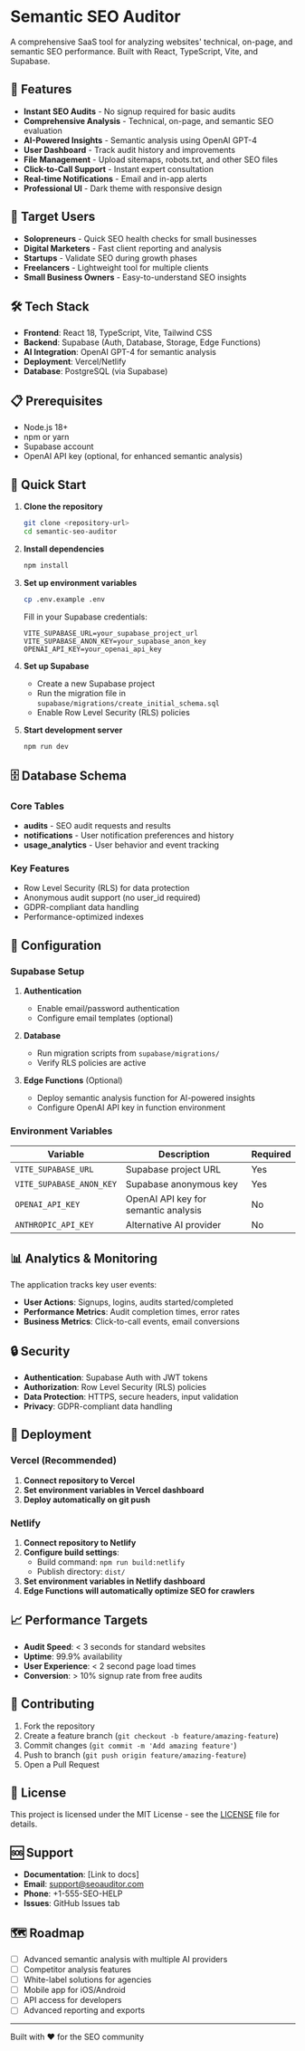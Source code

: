 # Semantic SEO Auditor

A comprehensive SaaS tool for analyzing websites' technical, on-page, and semantic SEO performance. Built with React, TypeScript, Vite, and Supabase.

## 🚀 Features

- **Instant SEO Audits** - No signup required for basic audits
- **Comprehensive Analysis** - Technical, on-page, and semantic SEO evaluation
- **AI-Powered Insights** - Semantic analysis using OpenAI GPT-4
- **User Dashboard** - Track audit history and improvements
- **File Management** - Upload sitemaps, robots.txt, and other SEO files
- **Click-to-Call Support** - Instant expert consultation
- **Real-time Notifications** - Email and in-app alerts
- **Professional UI** - Dark theme with responsive design

## 🎯 Target Users

- **Solopreneurs** - Quick SEO health checks for small businesses
- **Digital Marketers** - Fast client reporting and analysis
- **Startups** - Validate SEO during growth phases
- **Freelancers** - Lightweight tool for multiple clients
- **Small Business Owners** - Easy-to-understand SEO insights

## 🛠️ Tech Stack

- **Frontend**: React 18, TypeScript, Vite, Tailwind CSS
- **Backend**: Supabase (Auth, Database, Storage, Edge Functions)
- **AI Integration**: OpenAI GPT-4 for semantic analysis
- **Deployment**: Vercel/Netlify
- **Database**: PostgreSQL (via Supabase)

## 📋 Prerequisites

- Node.js 18+ 
- npm or yarn
- Supabase account
- OpenAI API key (optional, for enhanced semantic analysis)

## 🚀 Quick Start

1. **Clone the repository**
   ```bash
   git clone <repository-url>
   cd semantic-seo-auditor
   ```

2. **Install dependencies**
   ```bash
   npm install
   ```

3. **Set up environment variables**
   ```bash
   cp .env.example .env
   ```
   
   Fill in your Supabase credentials:
   ```env
   VITE_SUPABASE_URL=your_supabase_project_url
   VITE_SUPABASE_ANON_KEY=your_supabase_anon_key
   OPENAI_API_KEY=your_openai_api_key
   ```

4. **Set up Supabase**
   - Create a new Supabase project
   - Run the migration file in `supabase/migrations/create_initial_schema.sql`
   - Enable Row Level Security (RLS) policies

5. **Start development server**
   ```bash
   npm run dev
   ```

## 🗄️ Database Schema

### Core Tables

- **audits** - SEO audit requests and results
- **notifications** - User notification preferences and history  
- **usage_analytics** - User behavior and event tracking

### Key Features

- Row Level Security (RLS) for data protection
- Anonymous audit support (no user_id required)
- GDPR-compliant data handling
- Performance-optimized indexes

## 🔧 Configuration

### Supabase Setup

1. **Authentication**
   - Enable email/password authentication
   - Configure email templates (optional)

2. **Database**
   - Run migration scripts from `supabase/migrations/`
   - Verify RLS policies are active

3. **Edge Functions** (Optional)
   - Deploy semantic analysis function for AI-powered insights
   - Configure OpenAI API key in function environment

### Environment Variables

| Variable | Description | Required |
|----------|-------------|----------|
| `VITE_SUPABASE_URL` | Supabase project URL | Yes |
| `VITE_SUPABASE_ANON_KEY` | Supabase anonymous key | Yes |
| `OPENAI_API_KEY` | OpenAI API key for semantic analysis | No |
| `ANTHROPIC_API_KEY` | Alternative AI provider | No |

## 📊 Analytics & Monitoring

The application tracks key user events:

- **User Actions**: Signups, logins, audits started/completed
- **Performance Metrics**: Audit completion times, error rates
- **Business Metrics**: Click-to-call events, email conversions

## 🔒 Security

- **Authentication**: Supabase Auth with JWT tokens
- **Authorization**: Row Level Security (RLS) policies
- **Data Protection**: HTTPS, secure headers, input validation
- **Privacy**: GDPR-compliant data handling

## 🚀 Deployment

### Vercel (Recommended)

1. **Connect repository to Vercel**
2. **Set environment variables in Vercel dashboard**
3. **Deploy automatically on git push**

### Netlify

1. **Connect repository to Netlify**
2. **Configure build settings**: 
   - Build command: `npm run build:netlify`
   - Publish directory: `dist/`
3. **Set environment variables in Netlify dashboard**
4. **Edge Functions will automatically optimize SEO for crawlers**

## 📈 Performance Targets

- **Audit Speed**: < 3 seconds for standard websites
- **Uptime**: 99.9% availability
- **User Experience**: < 2 second page load times
- **Conversion**: > 10% signup rate from free audits

## 🤝 Contributing

1. Fork the repository
2. Create a feature branch (`git checkout -b feature/amazing-feature`)
3. Commit changes (`git commit -m 'Add amazing feature'`)
4. Push to branch (`git push origin feature/amazing-feature`)
5. Open a Pull Request

## 📄 License

This project is licensed under the MIT License - see the [LICENSE](LICENSE) file for details.

## 🆘 Support

- **Documentation**: [Link to docs]
- **Email**: support@seoauditor.com
- **Phone**: +1-555-SEO-HELP
- **Issues**: GitHub Issues tab

## 🗺️ Roadmap

- [ ] Advanced semantic analysis with multiple AI providers
- [ ] Competitor analysis features
- [ ] White-label solutions for agencies
- [ ] Mobile app for iOS/Android
- [ ] API access for developers
- [ ] Advanced reporting and exports

---

Built with ❤️ for the SEO community